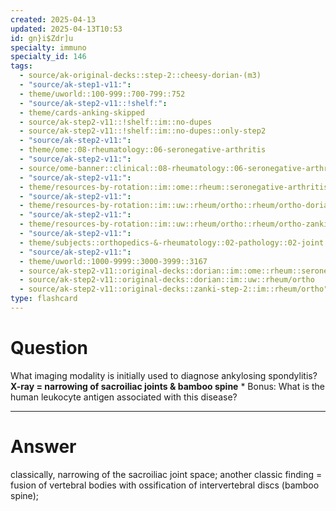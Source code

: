 ```yaml
---
created: 2025-04-13
updated: 2025-04-13T10:53
id: gn}i$Zdr]u
specialty: immuno
specialty_id: 146
tags:
  - source/ak-original-decks::step-2::cheesy-dorian-(m3)
  - "source/ak-step1-v11:": 
  - theme/uworld::100-999::700-799::752
  - "source/ak-step2-v11::!shelf:": 
  - theme/cards-anking-skipped
  - source/ak-step2-v11::!shelf::im::no-dupes
  - source/ak-step2-v11::!shelf::im::no-dupes::only-step2
  - "source/ak-step2-v11:": 
  - theme/ome::08-rheumatology::06-seronegative-arthritis
  - "source/ak-step2-v11:": 
  - source/ome-banner::clinical::08-rheumatology::06-seronegative-arthritis
  - "source/ak-step2-v11:": 
  - theme/resources-by-rotation::im::ome::rheum::seronegative-arthritis
  - "source/ak-step2-v11:": 
  - theme/resources-by-rotation::im::uw::rheum/ortho::rheum/ortho-dorian
  - "source/ak-step2-v11:": 
  - theme/resources-by-rotation::im::uw::rheum/ortho::rheum/ortho-zanki
  - "source/ak-step2-v11:": 
  - theme/subjects::orthopedics-&-rheumatology::02-pathology::02-joint::seronegative-spondyloarthritis::ankylosing-spondylitis
  - "source/ak-step2-v11:": 
  - theme/uworld::1000-9999::3000-3999::3167
  - source/ak-step2-v11::original-decks::dorian::im::ome::rheum::seronegative-arthritis
  - source/ak-step2-v11::original-decks::dorian::im::uw::rheum/ortho
  - source/ak-step2-v11::original-decks::zanki-step-2::im::rheum/ortho"
type: flashcard
---
```


# Question
What imaging modality is initially used to diagnose ankylosing spondylitis?   **X-ray = narrowing of sacroiliac joints & bamboo spine**   * Bonus: What is the human leukocyte antigen associated with this disease?

---

# Answer
classically, narrowing of the sacroiliac joint space; another classic finding = fusion of vertebral bodies with ossification of intervertebral discs (bamboo spine);